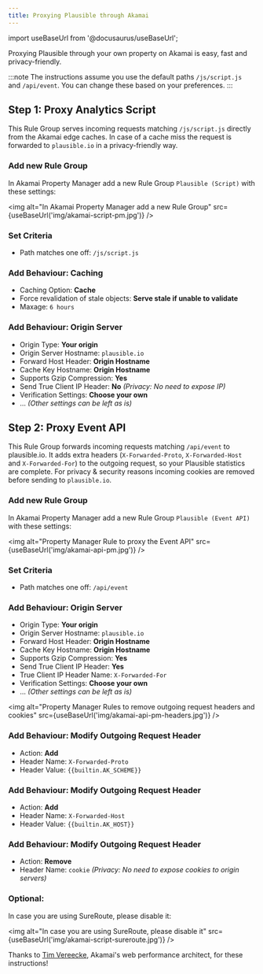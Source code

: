 ```yaml
---
title: Proxying Plausible through Akamai
---
```


import useBaseUrl from '@docusaurus/useBaseUrl';

Proxying Plausible through your own property on Akamai is easy, fast and privacy-friendly. 

:::note
The instructions assume you use the default paths ``/js/script.js`` and ``/api/event``. You can change these based on your preferences.
:::

## Step 1: Proxy Analytics Script

This Rule Group serves incoming requests matching ``/js/script.js`` directly from the Akamai edge caches. In case of a cache miss the request is forwarded to ``plausible.io`` in a privacy-friendly way.

### Add new Rule Group 

In Akamai Property Manager add a new Rule Group ``Plausible (Script)`` with these settings:

<img alt="In Akamai Property Manager add a new Rule Group" src={useBaseUrl('img/akamai-script-pm.jpg')} />

### Set Criteria

- Path matches one off: ``/js/script.js``

### Add Behaviour: Caching

- Caching Option: **Cache**
- Force revalidation of stale objects: **Serve stale if unable to validate**
- Maxage: ``6 hours``

### Add Behaviour: Origin Server

- Origin Type: **Your origin**
- Origin Server Hostname: ``plausible.io``
- Forward Host Header: **Origin Hostname**
- Cache Key Hostname: **Origin Hostname**
- Supports Gzip Compression: **Yes**
- Send True Client IP Header: **No** _(Privacy: No need to expose IP)_
- Verification Settings: **Choose your own**
- ... _(Other settings can be left as is)_

## Step 2: Proxy Event API

This Rule Group forwards incoming requests matching ``/api/event`` to plausible.io. It adds extra headers (``X-Forwarded-Proto``, ``X-Forwarded-Host`` and ``X-Forwarded-For``) to the outgoing request, so your Plausible statistics are complete. For privacy & security reasons incoming cookies are removed before sending to ``plausible.io``.

### Add new Rule Group 

In Akamai Property Manager add a new Rule Group ``Plausible (Event API)`` with these settings:

<img alt="Property Manager Rule to proxy the Event API" src={useBaseUrl('img/akamai-api-pm.jpg')} />

### Set Criteria

- Path matches one off: ``/api/event``

### Add Behaviour: Origin Server

- Origin Type: **Your origin**
- Origin Server Hostname: ``plausible.io``
- Forward Host Header: **Origin Hostname**
- Cache Key Hostname: **Origin Hostname**
- Supports Gzip Compression: **Yes**
- Send True Client IP Header: **Yes**
- True Client IP Header Name: ``X-Forwarded-For``
- Verification Settings: **Choose your own**
- ... _(Other settings can be left as is)_

<img alt="Property Manager Rules to remove outgoing request headers and cookies" src={useBaseUrl('img/akamai-api-pm-headers.jpg')} />

### Add Behaviour: Modify Outgoing Request Header

- Action: **Add**
- Header Name: ``X-Forwarded-Proto``
- Header Value: ``{{builtin.AK_SCHEME}}``

### Add Behaviour: Modify Outgoing Request Header

- Action: **Add**
- Header Name: ``X-Forwarded-Host``
- Header Value: ``{{builtin.AK_HOST}}``

### Add Behaviour: Modify Outgoing Request Header

- Action: **Remove**
- Header Name: ``cookie`` _(Privacy: No need to expose cookies to origin servers)_

### Optional: 

In case you are using SureRoute, please disable it:

<img alt="In case you are using SureRoute, please disable it" src={useBaseUrl('img/akamai-script-sureroute.jpg')} />

Thanks to [Tim Vereecke](https://www.scalemates.com/), Akamai's web performance architect, for these instructions!  
